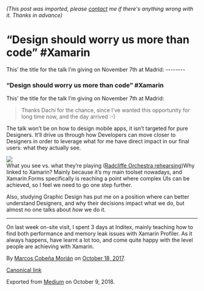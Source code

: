 *(This post was imported, please [contact](#/contact) me if there's anything wrong with it. Thanks in advance)*

  # “Design should worry us more than code” #Xamarin

   This’ the title for the talk I’m giving on November 7th at Madrid:   --------
  
### “Design should worry us more than code” #Xamarin

This’ the title for the talk I’m giving on November 7th at Madrid:


> [](https://twitter.com/XDevMadrid/status/918158111571095552)
Thanks Dachi for the chance, since I’ve wanted this opportunity for long time now, and the day arrived :-)

The talk won’t be on how to design mobile apps, it isn’t targeted for pure Designers. It’ll drive us through how Developers can move closer to Designers in order to leverage what for me have direct impact in our final users: what they actually see.

![](https://cdn-images-1.medium.com/max/800/1*-UzVWdVAqeHlyzWMXDqCgw.jpeg)  
What you see vs. what they’re playing ([Radcliffe Orchestra rehearsing](https://www.flickr.com/photos/11152520@N03/5504054428/in/photolist-9onHC9-5u5We-52uvA-3kCBco-9iRBQc-e4RfKs-PHrAk-a7KUBL-a7KXJW-a7H3Vi-brh9wV-g79Efk-52g32C-eB5X9f-9niaRu-5m47EH-4rJq5A-6oxw15-qRqitz-qz1fm3-qjUiY3-NuZaH-c2E1VU-c2DSQu-A9X5S-c2E4p3-9nf8nr-9niaSQ-6eEUF7-qRqjbB-8cRhFs-9niaFA-9nf8rp-82LH8n-9niaWb-9niaQ1-aArBNz-eJhBGW-c2E4CG-c2E1mS-9jxxY-eaAGae-oFcebk-c2E4X9-c2DSgo-4EwMDP-fKzEMh-c2DVU5-7XcSZ-9jxNW))Why linked to Xamarin? Mainly because it’s my main toolset nowadays, and Xamarin.Forms specifically is reaching a point where complex UIs can be achieved, so I feel we need to go one step further.

Also, studying Graphic Design has put me on a position where can better understand Designers, and why their decisions impact what we do, but almost no one talks about _how_ we do it.

  
  
--------
  
On last week on-site visit, I spent 3 days at Inditex, mainly teaching how to find both performance and memory leak issues with Xamarin Profiler. As it always happens, have learnt a lot too, and come quite happy with the level people are achieving with Xamarin.

  
  
  By [Marcos Cobeña Morián](https://medium.com/@MarcosCobena) on [October 18, 2017](https://medium.com/p/fecc2b436e08).

[Canonical link](https://medium.com/@MarcosCobena/design-should-worry-us-more-than-code-xamarin-fecc2b436e08)

Exported from [Medium](https://medium.com) on October 9, 2018.

